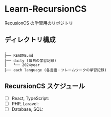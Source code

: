 # Learn-RecursionCS

RecusionCS の学習用のリポジトリ

## ディレクトリ構成

```
.
├── README.md
├── daily (毎日の学習記録)
│   └── 2024year
├── each language (各言語・フレームワークの学習記録)
```

## RecursionCS スケジュール

- [ ] React, TypeScript:
- [ ] PHP, Laravel:
- [ ] Database, SQL:
